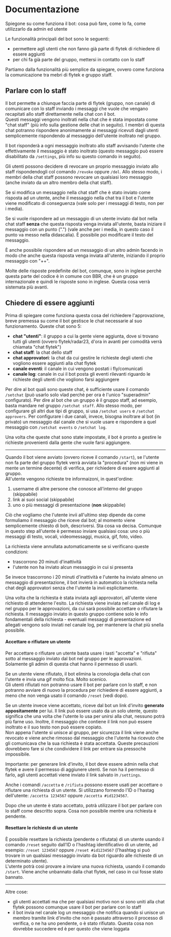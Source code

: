 # Documentazione

Spiegone su come funziona il bot: cosa può fare, come lo fa, come utilizzarlo da admin ed utente

Le funzionalità principali del bot sono le seguenti:
- permettere agli utenti che non fanno già parte di flytek di richiedere di essere aggiunti
- per chi fa già parte del gruppo, mettersi in contatto con lo staff

Partiamo dalla funzionalità più semplice da spiegare, ovvero come funziona la comunicazione tra mebri di flytek e gruppo staff.



## Parlare con lo staff

Il bot permette a chiunque faccia parte di flytek (gruppo, non canale) di comunicare con lo staff inviando i messaggi che vuole che vengano recapitati allo staff direttamente nella chat con il bot.  
Questi messaggi vengono inoltrati nella chat che è stata impostata come "chat staff" (più info sulla gestione delle chat in seguito). I membri di questa chat potranno rispondere anonimamente ai messaggi ricevuti dagli utenti semplicemente rispondendo al messaggio dell'utente inoltrato nel gruppo.  

Il bot risponderà a ogni messaggio inoltrato allo staff avvisando l'utente che effettivamente il messaggio è stato inoltrato (questo messaggio può essere disabilitato da `/settings`, più info su questo comando in seguito).

Gli utenti possono decidere di revocare un proprio messaggio inviato allo staff rispondendogli col comando `/revoke` oppure `/del`. Allo stesso modo, i membri della chat staff possono revocare un qualsiasi loro messaggio (anche inviato da un altro membro della chat staff).

Se si modifica un messaggio nella chat staff che è stato inviato come risposta ad un utente, anche il messaggio nella chat tra il bot e l'utente viene modificato di conseguenza (vale solo per i messaggi di testo, non per i media).  

Se si vuole rispondere ad un messaggio di un utente inviato dal bot nella chat staff **senza** che questa risposta venga inviata all'utente, basta iniziare il messaggio con un punto (".") (vale anche per i media, in questo caso il punto va messo nella didascalia). È possibile poi modificare il testo del messaggio.  

È anche possibile rispondere ad un messaggio di un altro admin facendo in modo che anche questa risposta venga inviata all'utente, iniziando il proprio messaggio con "++".

Molte delle risposte predefinite del bot, comunque, sono in inglese perchè questa parte del codice è in comune con BBR, che è un gruppo internazionale e quindi le risposte sono in inglese. Questa cosa verrà sistemata più avanti.

## Chiedere di essere aggiunti

Prima di spiegare come funziona questa cosa del richiedere l'approvazione, breve premessa su come il bot gestisce le chat necessarie al suo funzionamento. Queste chat sono 5:
- **chat "utenti"**: il gruppo a cui la gente viene aggiunta, dove si trovano tutti gli utenti (ovvero flytek/radar23, d'ora in avanti per comodità verrà chiamata "chat flytek")
- **chat staff**: la chat dello staff
- **chat approvatori**: la chat da cui gestire le richieste degli utenti che vogliono essere aggiunti alla chat flytek
- **canale eventi**: il canale in cui vengono postati i fly/comunicati
- **canale log**: canale in cui il bot posta gli eventi rilevanti riguardo le richieste degli utenti che vogliono farsi aggiungere

Per dire al bot quali sono queste chat, è sufficiente usare il comando `/setchat` (può usarlo solo vlad perchè per ora è l'unico "superadmin" configurato). Per dire al bot che un gruppo è il gruppo staff, ad esempio, basta mandare nel gruppo `/setchat staff`. Allo stesso modo, per configurare gli altri due tipi di gruppo, si usa `/setchat users` e `/setchat approvers`. Per configurare i due canali, invece, bisogna inoltrare al bot (in privato) un messaggio dal canale che si vuole usare e rispondere a quel messaggio con `/setchat events` o `/setchat log`.

Una volta che queste chat sono state impostate, il bot è pronto a gestire le richieste provenienti dalla gente che vuole farsi aggiungere.

***

Quando il bot viene avviato (ovvero riceve il comando `/start`), se l'utente non fa parte del gruppo flytek verrà avviata la "procedura" (non mi viene in mente un termine decente) di verifica, per richiedere di essere aggiunti al gruppo.  
All'utente vengono richieste tre informaizoni, in quest'ordine:
1. username di altre persone che conosce all'interno del gruppo (skippabile)
2. link ai suoi social (skippabile)
3. uno o più messaggi di presentazione (**non** skippabile)

Ciò che vogliamo che l'utente invii all'ultimo step dipende da come formuliamo il messaggio che riceve dal bot; al momento viene semplicemente chiesto di boh, descriversi. Sta cosa va decisa. 
Comunque in questo step all'utente è permesso inviare qualsiasi cosa: uno o più messaggi di testo, vocali, videomessaggi, musica, gif, foto, video.

La richiesta viene annullata automaticamente se si verificano queste condizioni:
- trascorrono 20 minuti d'inattività
- l'utente non ha inviato alcun messaggio in cui si presenta

Se invece trascorrono i 20 minuti d'inattività e l'utente ha inviato almeno un messaggio di presentazione, il bot invierà in automatico la richiesta nella chat degli approvatori senza che l'utente la invii esplicitamente.

Una volta che la richiesta è stata inviata agli approvatori, all'utente viene richiesto di attenderne l'esito. La richiesta viene inviata nel canale di log e nel gruppo per le approvazioni, da cui sarà possibile accettare o rifiutare la richiesta. 
Il messaggio inviato in questo gruppo contiene solo le info fondamentali della richiesta - eventuali messaggi di presentazione ed allegati vengono solo inviati nel canale log, per mantenere la chat più snella possibile.

#### Accettare o rifiutare un utente

Per accettare o rifiutare un utente basta usare i tasti "accetta" e "rifiuta" sotto al messaggio inviato dal bot nel gruppo per le approvazioni. Solamente gli admin di questa chat hanno il permesso di usarli.

Se un utente viene rifiutato, il bot elimina la cronologia della chat con l'utente e invia una gif molto fica. Molto scenico.  
Gli utenti rifiutati non potranno usare il bot per parlare con lo staff, e non potranno avviare di nuovo la procedura per richiedere di essere aggiunti, a meno che non venga usato il comando `/reset` (vedi dopo).

Se un utente invece viene accettato, riceve dal bot un link d'invito **generato appositamente** per lui. 
Il link può essere usato da un solo utente, questo significa che una volta che l'utente lo usa per unirsi alla chat, nessuno potrà più farne uso. Inoltre, il messaggio che contiene il link non può essere inoltrato e il suo testo non può essere copiato.  
Non appena l'utente si unisce al gruppo, per sicurezza il link viene anche revocato e viene anche rimosso dal messaggio che l'utente ha ricevuto che gli comunicava che la sua richiesta è stata accettata. 
Queste precauzioni dovrebbero fare si che condividere il link per entrare sia pressochè impossibile.

Importante: per generare link d'invito, il bot deve essere admin nella chat flytek e avere il permesso di aggiunere utenti. 
Se non ha il permesso di farlo, agli utenti accettati viene inviato il link salvato in `/settings`.

Anche i comandi `/accetta` e `/rifiuta` possono essere usati per accettare o rifiutare una richiesta di un utente. 
Si utilizzano fornendo l'ID o l'hastag dell'utente:  `/accetta 1234567` oppure `/accetta #id1234567`.

Dopo che un utente è stato accettato, potrà utilizzare il bot per parlare con lo staff come descritto sopra. Cosa non possibile mentre una richiesta è pendente.

#### Resettare le richieste di un utente

È possibile resettare la richiesta (pendente o rifiutata) di un utente usando il comando `/reset` seguito dall'ID o l'hashtag identificativo di un utente, ad esempio: `/reset 1234567` oppure `/reset #id1234567` (l'hashtag si può trovare in un qualsiasi messaggio inviato da bot riguardo alle richieste di un determinato utente).  
L'utente potrà così provare a inviare una nuova richiesta, usando il comando `/start`. Viene anche unbannato dalla chat flytek, nel caso in cui fosse stato bannato.

***

Altre cose:
- gli utenti accettati ma che per qualsiasi motivo non si sono uniti alla chat flytek possono comunque usare il bot per parlare con lo staff
- il bot invia nel canale log un messaggio che notifica quando si unisce un membro tramite link d'invito che non è passato attraverso il processo di verifica, o ne ha uno pendente, o è stato rifiutato. Questa cosa non dovrebbe succedere ed è per questo che viene loggata